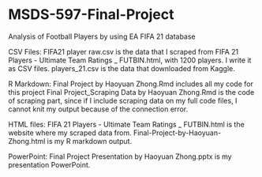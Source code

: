 # MSDS-597-Final-Project
Analysis of Football Players by using EA FIFA 21 database


CSV Files: 
FIFA21 player raw.csv is the data that I scraped from FIFA 21 Players - Ultimate Team Ratings _ FUTBIN.html, with 1200 players. I write it as CSV files.
players_21.csv is the data that downloaded from Kaggle.

R Markdown:
Final Project by Haoyuan Zhong.Rmd includes all my code for this project
Final Project_Scraping Data by Haoyuan Zhong.Rmd is the code of scraping part, since if I include scraping data on my full code files, I cannot knit my output because of the connection error. 

HTML files:
FIFA 21 Players - Ultimate Team Ratings _ FUTBIN.html is the website where my scraped data from.
Final-Project-by-Haoyuan-Zhong.html is my R markdown output.

PowerPoint:
Final Project Presentation by Haoyuan Zhong.pptx is my presentation PowerPoint.


